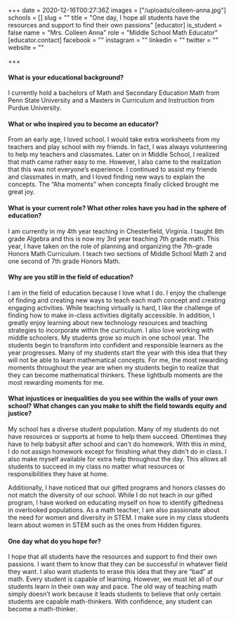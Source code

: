 +++
date = 2020-12-16T00:27:36Z
images = ["/uploads/colleen-anna.jpg"]
schools = []
slug = ""
title = "One day, I hope all students have the resources and support to find their own passions"
[educator]
is_student = false
name = "Mrs. Colleen Anna"
role = "Middle School Math Educator"
[educator.contact]
facebook = ""
instagram = ""
linkedin = ""
twitter = ""
website = ""

+++
#### What is your educational background?

I currently hold a bachelors of Math and Secondary Education Math from Penn State University and a Masters in Curriculum and Instruction from Purdue University.

#### What or who inspired you to become an educator?

From an early age, I loved school. I would take extra worksheets from my teachers and play school with my friends. In fact, I was always volunteering to help my teachers and classmates. Later on in Middle School, I realized that math came rather easy to me. However, I also came to the realization that this was not everyone’s experience. I continued to assist my friends and classmates in math, and I loved finding new ways to explain the concepts. The “Aha moments” when concepts finally clicked brought me great joy. 

#### What is your current role? What other roles have you had in the sphere of education?

I am currently in my 4th year teaching in Chesterfield, Virginia. I taught 8th grade Algebra and this is now my 3rd year teaching 7th grade math. This year, I have taken on the role of planning and organizing the 7th-grade Honors Math Curriculum. I teach two sections of Middle School Math 2 and one second of 7th grade Honors Math.

#### Why are you still in the field of education?

I am in the field of education because I love what I do. I enjoy the challenge of finding and creating new ways to teach each math concept and creating engaging activities. While teaching virtually is hard, I like the challenge of finding how to make in-class activities digitally accessible. In addition, I greatly enjoy learning about new technology resources and teaching strategies to incorporate within the curriculum. I also love working with middle schoolers. My students grow  so much in one school year. The students begin to transform into confident and responsible learners as the year progresses. Many of my students start the year with this idea that they will not be able to learn mathematical concepts. For me, the most rewarding moments throughout the year are when my students begin to realize that they can become mathematical thinkers.  These lightbulb moments are the most rewarding moments for me. 

#### What injustices or inequalities do you see within the walls of your own school? What changes can you make to shift the field towards equity and justice?

My school has a diverse student population. Many of my students do not have resources or supports at home to help them succeed. Oftentimes they have to help babysit after school and can't do homework. With this in mind, I do not assign homework except for finishing what they didn't do in class. I also make myself available for extra help throughout the day. This allows all students to succeed in my class no matter what resources or responsibilities they have at home.

Additionally, I have noticed that our gifted programs and honors classes do not match the diversity of our school. While I do not teach in our gifted program, I have worked on educating myself on how to identify giftedness in overlooked populations. As a math teacher, I am also passionate about the need for women and diversity in STEM. I make sure in my class students learn about women in STEM such as the ones from Hidden figures.

#### One day what do you hope for?

I hope that all students have the resources and support to find their own passions. I want them to know that they can be successful in whatever field they want. I also want students to erase this idea that they are “bad” at math. Every student is capable of learning. However, we must let all of our students learn in their own way and pace. The old way of teaching math simply doesn’t work because it leads students to believe that only certain students are capable math-thinkers. With confidence, any student can become a math-thinker.